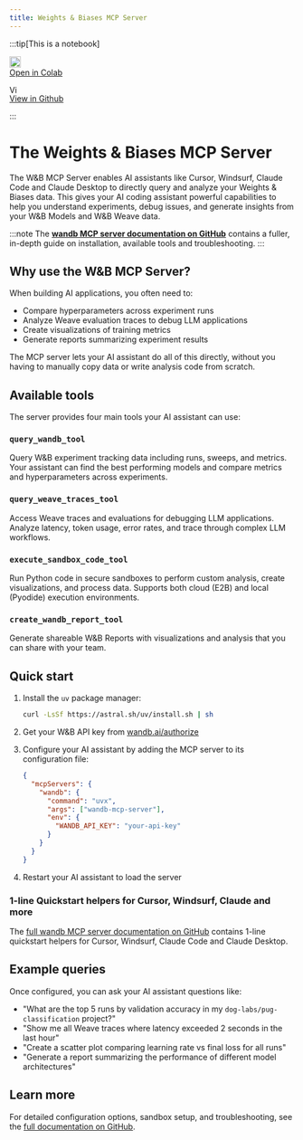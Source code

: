 ```yaml
---
title: Weights & Biases MCP Server
---
```



:::tip[This is a notebook]

<a href="https://colab.research.google.com/github/wandb/weave/blob/master/docs/notebooks/wandb_mcp_server.ipynb" target="_blank" rel="noopener noreferrer" class="navbar__item navbar__link button button--secondary button--med margin-right--sm notebook-cta-button"><div><img src="https://upload.wikimedia.org/wikipedia/commons/archive/d/d0/20221103151430%21Google_Colaboratory_SVG_Logo.svg" alt="Open In Colab" height="20px" /><div>Open in Colab</div></div></a>

<a href="https://github.com/wandb/weave/blob/master/docs/notebooks/wandb_mcp_server.ipynb" target="_blank" rel="noopener noreferrer" class="navbar__item navbar__link button button--secondary button--med margin-right--sm notebook-cta-button"><div><img src="https://upload.wikimedia.org/wikipedia/commons/9/91/Octicons-mark-github.svg" alt="View in Github" height="15px" /><div>View in Github</div></div></a>

:::




# The Weights & Biases MCP Server

The W&B MCP Server enables AI assistants like Cursor, Windsurf, Claude Code and Claude Desktop to directly query and analyze your Weights & Biases data. This gives your AI coding assistant powerful capabilities to help you understand experiments, debug issues, and generate insights from your W&B Models and W&B Weave data.

:::note
The **[wandb MCP server documentation on GitHub](https://github.com/wandb/wandb-mcp-server/blob/main/README.md)** contains a fuller, in-depth guide on installation, available tools and troubleshooting.
:::

## Why use the W&B MCP Server?

When building AI applications, you often need to:
- Compare hyperparameters across experiment runs
- Analyze Weave evaluation traces to debug LLM applications  
- Create visualizations of training metrics
- Generate reports summarizing experiment results

The MCP server lets your AI assistant do all of this directly, without you having to manually copy data or write analysis code from scratch.

## Available tools

The server provides four main tools your AI assistant can use:

### `query_wandb_tool`
Query W&B experiment tracking data including runs, sweeps, and metrics. Your assistant can find the best performing models and compare metrics and hyperparameters across experiments.

### `query_weave_traces_tool`
Access Weave traces and evaluations for debugging LLM applications. Analyze latency, token usage, error rates, and trace through complex LLM workflows.

### `execute_sandbox_code_tool`
Run Python code in secure sandboxes to perform custom analysis, create visualizations, and process data. Supports both cloud (E2B) and local (Pyodide) execution environments.

### `create_wandb_report_tool`
Generate shareable W&B Reports with visualizations and analysis that you can share with your team.

## Quick start

1. Install the `uv` package manager:
   ```bash
   curl -LsSf https://astral.sh/uv/install.sh | sh
   ```

2. Get your W&B API key from [wandb.ai/authorize](https://wandb.ai/authorize)

3. Configure your AI assistant by adding the MCP server to its configuration file:
   ```json
   {
     "mcpServers": {
       "wandb": {
         "command": "uvx",
         "args": ["wandb-mcp-server"],
         "env": {
           "WANDB_API_KEY": "your-api-key"
         }
       }
     }
   }
   ```

4. Restart your AI assistant to load the server

### 1-line Quickstart helpers for Cursor, Windsurf, Claude and more

The [full wandb MCP server documentation on GitHub](https://github.com/wandb/wandb-mcp-server/blob/main/README.md) contains 1-line quickstart helpers for Cursor, Windsurf, Claude Code and Claude Desktop.

## Example queries

Once configured, you can ask your AI assistant questions like:

- "What are the top 5 runs by validation accuracy in my `dog-labs/pug-classification` project?"
- "Show me all Weave traces where latency exceeded 2 seconds in the last hour"
- "Create a scatter plot comparing learning rate vs final loss for all runs"
- "Generate a report summarizing the performance of different model architectures"

## Learn more

For detailed configuration options, sandbox setup, and troubleshooting, see the [full documentation on GitHub](https://github.com/wandb/wandb-mcp-server/blob/main/README.md).


```python

```
